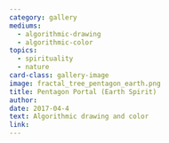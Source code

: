 ```yaml
---
category: gallery
mediums:
  - algorithmic-drawing
  - algorithmic-color
topics:
  - spirituality
  - nature
card-class: gallery-image
image: fractal_tree_pentagon_earth.png
title: Pentagon Portal (Earth Spirit)
author:
date: 2017-04-4
text: Algorithmic drawing and color
link:
---
```

